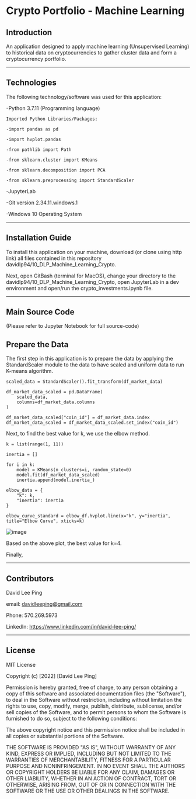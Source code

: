 # Crypto Portfolio - Machine Learning
## Introduction
An application designed to apply machine learning (Unsupervised Learning) to historical data on cryptocurrencies to gather cluster data and form a cryptocurrency portfolio.

---

## Technologies

The following technology/software was used for this application:


-Python 3.7.11 (Programming language)

    Imported Python Libraries/Packages:
    
    -import pandas as pd
    
    -import hvplot.pandas
    
    -from pathlib import Path
    
    -from sklearn.cluster import KMeans
    
    -from sklearn.decomposition import PCA
    
    -from sklearn.preprocessing import StandardScaler
    
-JupyterLab

-Git version 2.34.11.windows.1

-Windows 10 Operating System

---

## Installation Guide

To install this application on your machine, download (or clone using http link) all files contained in this repository davidlp94/10_DLP_Machine_Learning_Crypto.

Next, open GitBash (terminal for MacOS), change your directory to the davidlp94/10_DLP_Machine_Learning_Crypto, open JupyterLab in a dev environment and open/run the crypto_investments.ipynb file.

---

## Main Source Code
(Please refer to Jupyter Notebook for full source-code)
## Prepare the Data

The first step in this application is to prepare the data by applying the StandardScaler module to the data to have scaled and uniform data to run K-means algorithm.

```
scaled_data = StandardScaler().fit_transform(df_market_data)

df_market_data_scaled = pd.DataFrame(
    scaled_data,
    columns=df_market_data.columns
)

df_market_data_scaled["coin_id"] = df_market_data.index
df_market_data_scaled = df_market_data_scaled.set_index("coin_id")
```

Next, to find the best value for k, we use the elbow method.

```
k = list(range(1, 11))

inertia = []

for i in k:
    model = KMeans(n_clusters=i, random_state=0)
    model.fit(df_market_data_scaled)
    inertia.append(model.inertia_)

elbow_data = {
    "k": k,
    "inertia": inertia
}

elbow_curve_standard = elbow_df.hvplot.line(x="k", y="inertia", title="Elbow Curve", xticks=k)
```
![image](https://user-images.githubusercontent.com/96163075/156944943-ddeb80b5-a10b-4ffa-8d9f-e2a05d536fab.png)

Based on the above plot, the best value for k=4.

Finally,

---

## Contributors

David Lee Ping

email: davidleeping@gmail.com

Phone: 570.269.5973

LinkedIn: https://www.linkedin.com/in/david-lee-ping/

---

## License

MIT License

Copyright (c) [2022] [David Lee Ping]

Permission is hereby granted, free of charge, to any person obtaining a copy
of this software and associated documentation files (the "Software"), to deal
in the Software without restriction, including without limitation the rights
to use, copy, modify, merge, publish, distribute, sublicense, and/or sell
copies of the Software, and to permit persons to whom the Software is
furnished to do so, subject to the following conditions:

The above copyright notice and this permission notice shall be included in all
copies or substantial portions of the Software.

THE SOFTWARE IS PROVIDED "AS IS", WITHOUT WARRANTY OF ANY KIND, EXPRESS OR
IMPLIED, INCLUDING BUT NOT LIMITED TO THE WARRANTIES OF MERCHANTABILITY,
FITNESS FOR A PARTICULAR PURPOSE AND NONINFRINGEMENT. IN NO EVENT SHALL THE
AUTHORS OR COPYRIGHT HOLDERS BE LIABLE FOR ANY CLAIM, DAMAGES OR OTHER
LIABILITY, WHETHER IN AN ACTION OF CONTRACT, TORT OR OTHERWISE, ARISING FROM,
OUT OF OR IN CONNECTION WITH THE SOFTWARE OR THE USE OR OTHER DEALINGS IN THE
SOFTWARE.


